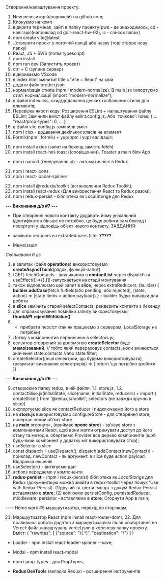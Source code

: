 Створення/налаштування проекту:

1. New репозиторій(порожній) на github.com;
2. Клонуємо на комп
3. відкрити термінал, зайті в папку проекту(pwd - де знаходимось, cd -
   навігація(наприклад cd goit-react-hw-02), ls - список папок)
4. npm create vite@latest
5. .(створити проєкт у поточній папці) або назву (тоді створе нову папку)
6. React, JS + SWS (потім typescript)
7. npm install
8. npm run dev (Запустить проєкт)
9. ctrl + С (зупине сервер)
10. відкриваємо VScode
11. в index.html змінитит title з 'Vite + React' на свій
12. додати файл prettier.json
13. нормалізація стилів (npm i modern-normalize). В main.jsx імпортуємо стилі
    нормалізації (import "modern-normalize");
14. в файлі index.css, скид/додавання деяких глобальних стилів для елементів;
15. Перевірка якості коду: Розширення ESLint + налаштування файлу ESLint: Замінили вміст файлу eslint.config.js; Або 'точково':
    <!-- ''' -->
    rules: {
    ...
    "react/prop-types": 0,
    ...
    }
    <!-- ''' -->
16. в файлі vite.config.js замінили вміст
17. npm i clsx - додавання декількох класів на елемент
18. Formik(npm i formik) + yup(npm i yup) валідація;
<!--  -->
19. npm install axios (запит на бекенд замість fetch)
20. npm install react-hot-toast ((сповіщення)). Toaster в main біля App

- npm i nanoid (генерування id) - автоматично є в Redux

21. npm i react-icons
22. npm i react-loader-spinner

<!-- Redux -->

22. npm install @reduxjs/toolkit (встановлення Redux Toolkit);
23. npm install react-redux (Для використання React та Redux разом);
24. npm i redux-persist - бібліотека як LocalStorige для Redux

**--- Виконання д/з #7 ---**

- При створенні нового контакту додавати йому унікальний ідентифікатор більше не потрібно, це буде робити сам бекенд і повертати у відповідь об’єкт нового контакту.
  ЗАВДАННЯ:

- замінити reducers на extraReducers filter **?????**
- Мемоізація

_Скопіювали 6 дз._

1. в запитах (файл **operations**) використовуємо **createAsyncThunk**(рядок, функція-запит)
2. (GET) fetchContacts - викликаємо в **contactList** через dispatch та useEffect(()=>{},[])-запускається на стадії монтування
3. також відловлюємо цей запит в **slice**, через extraReducers: (builder) {
   **builder.addCase**(fetch.fulfield(або pending, або rejected), (state, action) => {state.items = action.payload})
   } - builder будує випадки для роботи
4. в **slice** замінить старий selectContacts, рендерить контакти з бекенду
5. для опрацьовування помилки запиту використовуємо **thunkAPI.rejectWithValue()**
6. - прибрати персіст (так як працюємо з сервером, LocalStorage не потрібен)
7. Логіку з компонентив перенесено в selectors.js;
8. селектор створений за допомогою **createSelector** буде **мемоізований**,
   // тобто який перераховує contacts, коли змінюється значення state.contacts
   //або state.filter;
9. createSelector([інші селектрои, що будемо використовувати], (результат виконання селектрорів) => {
   return 'що потрібно зробити'
   })
   <!--  -->
   <!--  -->
   <!--  -->

**--- Виконання д/з #6 ---**

9. створюємо папку redux, в ній файли:
   1.1. store.js,
   1.2. contactSlise.js(initialState, slice(name; initialState,
   reducers) + import { createSlice } from '@reduxjs/toolkit'; selectors (не завжди зручно в slice))
10. експортуємо slice як contactReducer і пидключаємо його в store
11. на **store.js** використовуємо configureStore - для створення store, повертає новий
    об'єкт store
12. на **main** огорнути <Provider store={store}>, (приймає **пропс store**) - зв'язує store з компонентами React, щоб вони могли отримувати доступ до його стану та методів. обертаємо Provider все дерево компонентів (щоб будь-який компонент у додатку міг використовувати стор);
13. useSelector в slice
14. const dispatch = useDispatch(); dispatch(addContact(newContact)) - приклад; newContact - як аргумент. в slice буде action.payload. Відправка екшенів
15. useSelector() - витягуємо дані
16. actions передаємо у компоненти
17. **redux-persist** - (npm i redux-persist) бібліотека як _LocalStorige_
    для Redux (документацію можна знайти в redux-toolkit через пошук 'Use with
    Redux-Persist). (1)другий та третій імпорт з докум.Redux-Persist вставляємо в
    **store**; (2) копіюємо persistConfig, persistedReducer, middleware, persistor -
    вставляємо в **store**; Огорнути App в main; <PersistGate loading={null} persistor={persistor}><App/></PersistGate>

---- Home work #5 маршрутизатор, перехід по сторінкам;

21. Маршрутизатор React (npm install react-router-dom); 22. Для правильної роботи додатка з маршрутизацією після розгортання на Vercel: файл налаштувань vercel.json в кореневу папку проекту. Вміст:
    {
    "rewrites": [
    {"source": "/(.*)", "destination": "/"}
    ]
    }

   <!--  ------>

- Loader - npm install react-loader-spinner --save;
- Modal - npm install react-modal
- npm i prop-types - для PropTypes;

- **Redux DevTools** (вкладка Redux) - розширення інструментів
